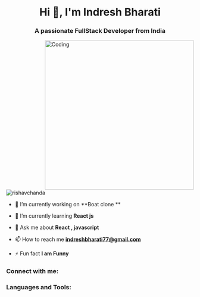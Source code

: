 
<h1 align="center">Hi 👋, I'm Indresh Bharati</h1>
<h3 align="center">A passionate FullStack Developer from India</h3>
<img align="right" alt="Coding" width="400" src="https://cdn.dribbble.com/users/1162077/screenshots/3848914/programmer.gif">
<p align="left"> <img src="https://komarev.com/ghpvc/?username=rishavchanda&label=Profile%20views&color=0e75b6&style=flat" alt="rishavchanda" /> </p>

<p align="left">  

- 🔭 I’m currently working on **Boat clone **

- 🌱 I’m currently learning **React js**

- 💬 Ask me about **React , javascript**

- 📫 How to reach me **indreshbharati77@gmail.com**

- ⚡ Fun fact **I am Funny**
</p>


<h3 align="left">Connect with me:</h3>
<p align="left">
</p>

<h3 align="left">Languages and Tools:</h3>
<p>
  
</p>
